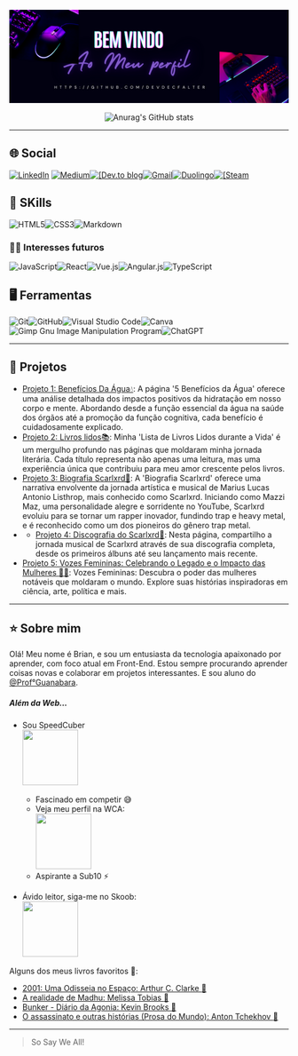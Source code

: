 <div align="center">
          
![Banner](https://raw.githubusercontent.com/DevDecfalter/DevDecfalter/main/bem-vindo.png)

![Anurag's GitHub stats](https://github-readme-stats.vercel.app/api?username=DevDecfalter&show_icons=true&theme=radical) 

</div> 

---

## :globe_with_meridians: Social

<a href="https://www.linkedin.com/in/brian-muniz-silveira-220367297/" target="_blank" rel="external"><img src="https://img.shields.io/badge/linkedin-%230077B5.svg?style=for-the-badge&logo=linkedin&logoColor=white" alt="LinkedIn" /></a> <a href="https://medium.com/@devdec463" target="_blank" rel="external"><img src="https://img.shields.io/badge/Medium-12100E?style=for-the-badge&logo=medium&logoColor=white" alt="Medium" /></a><a href="https://dev.to/devdecfalter" target="_blank" rel="external"><img src="https://img.shields.io/badge/dev.to-0A0A0A?style=for-the-badge&logo=dev.to&logoColor=white" alt="[Dev.to blog" /></a><a href="mailto:devdec463@gmail.com" target="_blank" rel="external"><img src="https://img.shields.io/badge/Gmail-D14836?style=for-the-badge&logo=gmail&logoColor=white" alt="Gmail" /></a><a href="https://www.duolingo.com/profile/Decfalter" target="_blank" rel="external"><img src="https://img.shields.io/badge/Duolingo-%234DC730.svg?style=for-the-badge&logo=Duolingo&logoColor=white" alt="Duolingo" /></a><a href="https://steamcommunity.com/profiles/76561198892657477" target="_blank" rel="external"><img src="https://img.shields.io/badge/steam-%23000000.svg?style=for-the-badge&logo=steam&logoColor=white" alt="[Steam" /></a>


## :rocket: SKills

![HTML5](https://img.shields.io/badge/html5-%23E34F26.svg?style=for-the-badge&logo=html5&logoColor=white)![CSS3](https://img.shields.io/badge/css3-%231572B6.svg?style=for-the-badge&logo=css3&logoColor=white)![Markdown](https://img.shields.io/badge/markdown-%23000000.svg?style=for-the-badge&logo=markdown&logoColor=white)

### :rocket::rocket: Interesses futuros

![JavaScript](https://img.shields.io/badge/javascript-%23323330.svg?style=for-the-badge&logo=javascript&logoColor=%23F7DF1E)![React](https://img.shields.io/badge/react-%2320232a.svg?style=for-the-badge&logo=react&logoColor=%2361DAFB)![Vue.js](https://img.shields.io/badge/vuejs-%2335495e.svg?style=for-the-badge&logo=vuedotjs&logoColor=%234FC08D)![Angular.js](https://img.shields.io/badge/angular.js-%23E23237.svg?style=for-the-badge&logo=angularjs&logoColor=white)![TypeScript](https://img.shields.io/badge/typescript-%23007ACC.svg?style=for-the-badge&logo=typescript&logoColor=white)

## :desktop_computer: Ferramentas

![Git](https://img.shields.io/badge/git-%23F05033.svg?style=for-the-badge&logo=git&logoColor=white)![GitHub](https://img.shields.io/badge/github-%23121011.svg?style=for-the-badge&logo=github&logoColor=white)![Visual Studio Code](https://img.shields.io/badge/Visual%20Studio%20Code-0078d7.svg?style=for-the-badge&logo=visual-studio-code&logoColor=white)![Canva](https://img.shields.io/badge/Canva-%2300C4CC.svg?style=for-the-badge&logo=Canva&logoColor=white)![Gimp Gnu Image Manipulation Program](https://img.shields.io/badge/Gimp-657D8B?style=for-the-badge&logo=gimp&logoColor=FFFFFF)![ChatGPT](https://img.shields.io/badge/chatGPT-74aa9c?style=for-the-badge&logo=openai&logoColor=white)

---

## :stars: Projetos

- [Projeto 1: Benefícios Da Água💧](https://devdecfalter.github.io/Projetos/beneficios-da-agua/index.html): A página '5 Benefícios da Água' oferece uma análise detalhada dos impactos positivos da hidratação em nosso corpo e mente. Abordando desde a função essencial da água na saúde dos órgãos até a promoção da função cognitiva, cada benefício é cuidadosamente explicado.
- [Projeto 2: Livros lidos📚](https://devdecfalter.github.io/Projetos/livros-lidos/index.html): Minha 'Lista de Livros Lidos durante a Vida' é um mergulho profundo nas páginas que moldaram minha jornada literária. Cada título representa não apenas uma leitura, mas uma experiência única que contribuiu para meu amor crescente pelos livros.
- [Projeto 3: Biografia Scarlxrd📝](https://devdecfalter.github.io/Projetos/bio-scar/index.html): A 'Biografia Scarlxrd' oferece uma narrativa envolvente da jornada artística e musical de Marius Lucas Antonio Listhrop, mais conhecido como Scarlxrd. Iniciando como Mazzi Maz, uma personalidade alegre e sorridente no YouTube, Scarlxrd evoluiu para se tornar um rapper inovador, fundindo trap e heavy metal, e é reconhecido como um dos pioneiros do gênero trap metal.
- - [Projeto 4: Discografia do Scarlxrd📝](https://devdecfalter.github.io/Projetos/discografia-scar/index.html): Nesta página, compartilho a jornada musical de Scarlxrd através de sua discografia completa, desde os primeiros álbuns até seu lançamento mais recente.
- [Projeto 5: Vozes Femininas: Celebrando o Legado e o Impacto das Mulheres :raising_hand_woman:](https://bespoke-empanada-4aa5dd.netlify.app/): Vozes Femininas: Descubra o poder das mulheres notáveis que moldaram o mundo. Explore suas histórias inspiradoras em ciência, arte, política e mais.

---

## :star: Sobre mim

Olá! Meu nome é Brian, e sou um entusiasta da tecnologia apaixonado por aprender, com foco atual em Front-End. Estou sempre procurando aprender coisas novas e colaborar em projetos interessantes. E sou aluno do <a href="https://github.com/gustavoguanabara" target="_blank">@Prof°Guanabara</a>.

##### Além da Web...

* Sou SpeedCuber <br>
  <a href="https://www.worldcubeassociation.org/persons/2024SILV15"><img src="https://cdn.icon-icons.com/icons2/81/PNG/256/rubiks_cube_15542.png" width="100" height="100"></a>
  * Fascinado em competir :sweat_smile:
  * Veja meu perfil na WCA:<br> <a href="https://www.worldcubeassociation.org/persons/2024SILV15" target="_blank" rel="external" title="World Cube Association"><img src="https://www.worldcubeassociation.org/assets/WCA%20Logo%202020-061de52e4072abad5c277eb08f333316d1ff9133c14fc061e61f291c6c1547f7.svg" width="100" height="100"></a>
  * Aspirante a Sub10 :zap:
 
* Ávido leitor, siga-me no Skoob:<br>
<a href="https://www.skoob.com.br/usuario/10275762" target="_blank"><img src="https://imgs.search.brave.com/2iNbtKVg8Ou7WH5zdrfDoXdMHAO0xuDs_tda2MKQpJs/rs:fit:860:0:0/g:ce/aHR0cHM6Ly9jZG4u/aWNvbi1pY29ucy5j/b20vaWNvbnMyLzI2/MjIvUE5HLzUxMi9i/cmFuZF9za29vYl9p/Y29uXzE1NzgwMi5w/bmc" width="100" height="100" ></a>

Alguns dos meus livros favoritos :book::
* <a href="https://www.skoob.com.br/2001-uma-odisseia-no-espaco-4457ed5516.html" target="_blank" rel="external">2001: Uma Odisseia no Espaço: Arthur C. Clarke :orange_book:</a>	
* <a href="https://www.skoob.com.br/a-realidade-de-madhu-415248ed471546.html" target="_blank" rel="external">A realidade de Madhu: Melissa Tobias :open_book:</a>
* <a href="https://www.skoob.com.br/o-assassinato-e-outras-historias-10923ed384772.html" target="_blank" rel="external">Bunker - Diário da Agonia: Kevin Brooks :closed_book:</a>
* <a href="https://www.skoob.com.br/o-assassinato-e-outras-historias-10923ed384772.html" target="_blank" rel="external">O assassinato e outras histórias (Prosa do Mundo): Anton Tchekhov :green_book:</a>

---

>So Say We All!
